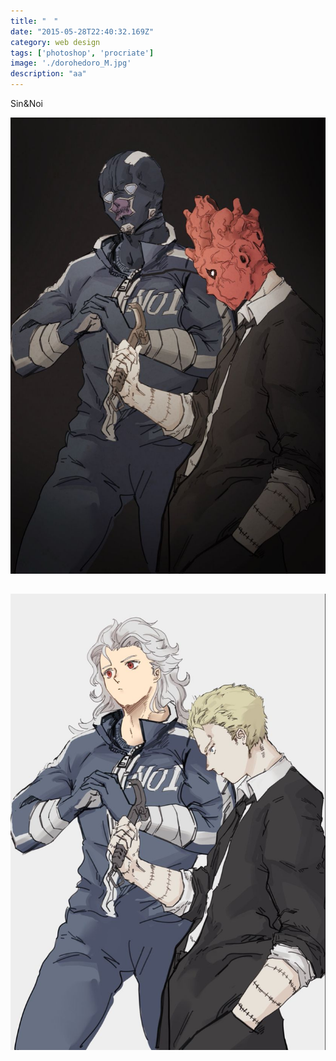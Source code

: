 ```yaml
---
title: "　"
date: "2015-05-28T22:40:32.169Z"
category: web design
tags: ['photoshop', 'procriate']
image: './dorohedoro_M.jpg'
description: "aa"
---
```


Sin&Noi

![champion akali](./dorohedoro_M.jpg)

![champion akali](./dorohedoro.jpg)
--------------------------


